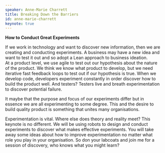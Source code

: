 ```yaml
---
speaker: Anne-Marie Charrett
title: Breaking Down the Barriers
id: anne-marie-charrett
keynote: true
---
```


**How to Conduct Great Experiments**

If we work in technology and want to discover new information, then we are creating and conducting experiments.
A business may have a new idea and want to test it out and so adopt a Lean approach to business ideation.  
At a product level, we use agile to test out our hypothesis about the nature of  the product. We think we know what product to develop, but we need iterative fast feedback loops to test out if our hypothesis is true.
When we develop code, developers experiment constantly in order discover how to build the product well.
And testers? Testers live and breath experimentation to discover potential failure.  

It maybe that the purpose and focus of our experiments differ but in essence we are all experimenting to some degree. This and the desire to build quality product is something that unites many organisations.

Experimentation is vital. Where else does theory and reality meet? This keynote is no different.  We will be using robots to design and conduct experiments to discover what makes effective experiments. You will take away some ideas about how to improve experimentation no matter what role you play in your organisation.
So don your labcoats and join me for a session of discovery, who knows what you might learn?
